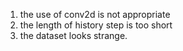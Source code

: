 1. the use of conv2d is not appropriate
2. the length of history step is too short
3. the dataset looks strange.